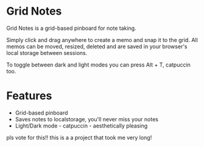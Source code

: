 # Grid Notes
Grid Notes is a grid-based pinboard for note taking.

Simply click and drag anywhere to create a memo and snap it to the grid. All memos can be moved, resized, deleted and are saved in your browser's local storage between sessions.

To toggle between dark and light modes you can press Alt + T, catpuccin too.

# Features
* Grid-based pinboard
* Saves notes to localstorage, you'll never miss your notes
* Light/Dark mode - catpuccin - aesthetically pleasing

 pls vote for this!! this is a a project that took me very long!

